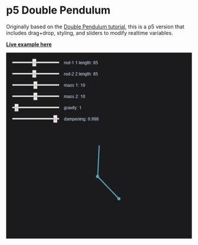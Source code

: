 # p5 Double Pendulum

Originally based on the [Double Pendulum tutorial](http://thecodingtrain.com/CodingChallenges/93-double-pendulum.html), this is a p5 version that includes drag+drop, styling, and sliders to modify realtime variables.

**[Live example here](https://donwilson.github.io/p5-double-pendulum/)**

![Preview of Double Pendulum](preview.png?raw=true "Preview")